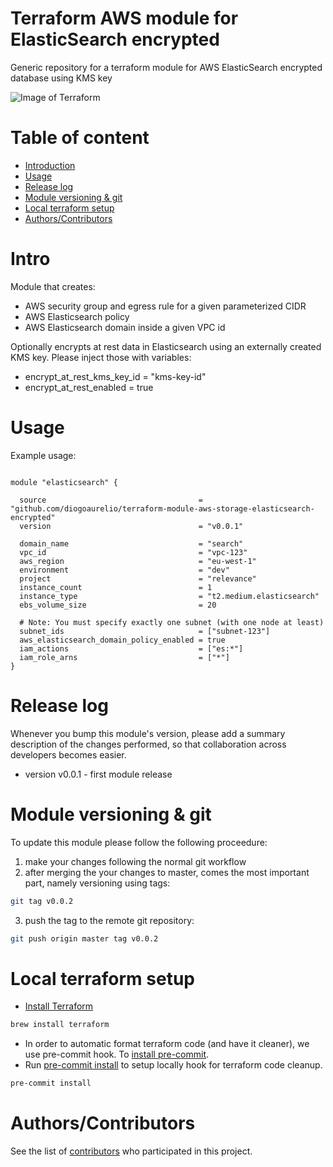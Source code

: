 Terraform AWS module for ElasticSearch encrypted
================================================

Generic repository for a terraform module for AWS ElasticSearch encrypted database using KMS key

![Image of Terraform](https://i.imgur.com/Jj2T26b.jpg)

# Table of content

- [Introduction](#intro)
- [Usage](#usage)
- [Release log](#release-log)
- [Module versioning & git](#module-versioning-&-git)
- [Local terraform setup](#local-terraform-setup)
- [Authors/Contributors](#authorscontributors)


# Intro

Module that creates:
- AWS security group and egress rule for a given parameterized CIDR
- AWS Elasticsearch policy
- AWS Elasticsearch domain inside a given VPC id

Optionally encrypts at rest data in Elasticsearch using an externally created KMS key. Please inject those with variables:
- encrypt_at_rest_kms_key_id = "kms-key-id"
- encrypt_at_rest_enabled = true


# Usage

Example usage:

```hcl

module "elasticsearch" {

  source                                  = "github.com/diogoaurelio/terraform-module-aws-storage-elasticsearch-encrypted"
  version                                 = "v0.0.1"

  domain_name                             = "search"
  vpc_id                                  = "vpc-123"
  aws_region                              = "eu-west-1"
  environment                             = "dev"
  project                                 = "relevance"
  instance_count                          = 1
  instance_type                           = "t2.medium.elasticsearch"
  ebs_volume_size                         = 20

  # Note: You must specify exactly one subnet (with one node at least)
  subnet_ids                              = ["subnet-123"]
  aws_elasticsearch_domain_policy_enabled = true
  iam_actions                             = ["es:*"]
  iam_role_arns                           = ["*"]
}

```


# Release log

Whenever you bump this module's version, please add a summary description of the changes performed, so that collaboration across developers becomes easier.

* version v0.0.1 - first module release

# Module versioning & git

To update this module please follow the following proceedure:

1) make your changes following the normal git workflow
2) after merging the your changes to master, comes the most important part, namely versioning using tags:

```bash
git tag v0.0.2
```

3) push the tag to the remote git repository:
```bash
git push origin master tag v0.0.2
```

# Local terraform setup

* [Install Terraform](https://www.terraform.io/)

```bash
brew install terraform
```

* In order to automatic format terraform code (and have it cleaner), we use pre-commit hook. To [install pre-commit](https://pre-commit.com/#install).
* Run [pre-commit install](https://pre-commit.com/#usage) to setup locally hook for terraform code cleanup.

```bash
pre-commit install
```


# Authors/Contributors

See the list of [contributors](https://github.com/diogoaurelio/terraform-module-aws-storage-elasticsearch-encrypted/graphs/contributors) who participated in this project.
